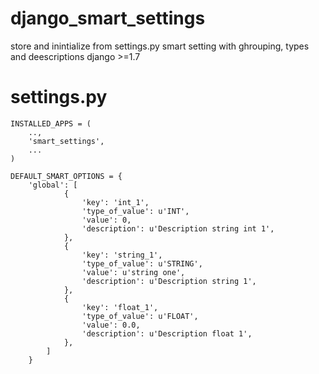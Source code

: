 # django_smart_settings
store and inintialize from settings.py smart setting  with ghrouping, types and deescriptions
django >=1.7

# settings.py 

```
INSTALLED_APPS = (
    ..,
    'smart_settings',
    ...
)
```

```
DEFAULT_SMART_OPTIONS = {
    'global': [
            {
                'key': 'int_1',
                'type_of_value': u'INT',
                'value': 0,
                'description': u'Description string int 1',
            },
            {
                'key': 'string_1',
                'type_of_value': u'STRING',
                'value': u'string one',
                'description': u'Description string 1',
            },
            {
                'key': 'float_1',
                'type_of_value': u'FLOAT',
                'value': 0.0,
                'description': u'Description float 1',
            },
        ]
    }
```